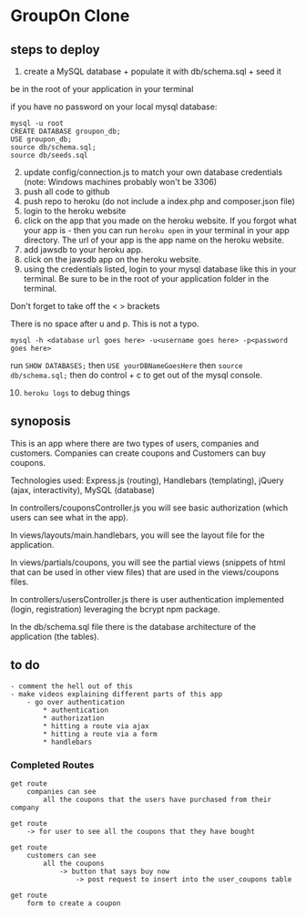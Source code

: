 # GroupOn Clone

## steps to deploy

1. create a MySQL database + populate it with db/schema.sql + seed it

be in the root of your application in your terminal

if you have no password on your local mysql database:
```
mysql -u root 
CREATE DATABASE groupon_db;
USE groupon_db;
source db/schema.sql;
source db/seeds.sql
```

2. update config/connection.js to match your own database credentials (note: Windows machines probably won't be 3306)
3. push all code to github
4. push repo to heroku (do not include a index.php and composer.json file)
5. login to the heroku website
6. click on the app that you made on the heroku website. If you forgot what your app is - then you can run ```heroku open``` in your terminal in your app directory. The url of your app is the app name on the heroku website.
7. add jawsdb to your heroku app.
8. click on the jawsdb app on the heroku website.
9. using the credentials listed, login to your mysql database like this in your terminal. Be sure to be in the root of your application folder in the terminal.

Don't forget to take off the < > brackets 

There is no space after u and p. This is not a typo. 

```
mysql -h <database url goes here> -u<username goes here> -p<password goes here>
```

run ```SHOW DATABASES;```
then ```USE yourDBNameGoesHere```
then ```source db/schema.sql;```
then do control + c to get out of the mysql console.

10. ```heroku logs``` to debug things


## synoposis

This is an app where there are two types of users, companies and customers. Companies can create coupons and Customers can buy coupons. 

Technologies used: Express.js (routing), Handlebars (templating), jQuery (ajax, interactivity), MySQL (database)

In controllers/couponsController.js you will see basic authorization (which users can see what in the app).

In views/layouts/main.handlebars, you will see the layout file for the application.

In views/partials/coupons, you will see the partial views (snippets of html that can be used in other view files) that are used in the views/coupons files.

In controllers/usersController.js there is user authentication implemented (login, registration) leveraging the bcrypt npm package.

In the db/schema.sql file there is the database architecture of the application (the tables).

## to do

```
- comment the hell out of this
- make videos explaining different parts of this app
	- go over authentication 
		* authentication
		* authorization 
		* hitting a route via ajax
		* hitting a route via a form
		* handlebars
```

### Completed Routes

```
get route 
	companies can see 
		all the coupons that the users have purchased from their company

get route 
	-> for user to see all the coupons that they have bought

get route 
	customers can see 
		all the coupons 
			-> button that says buy now
				-> post request to insert into the user_coupons table

get route 
	form to create a coupon
```




